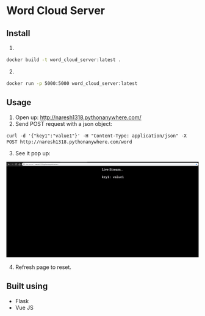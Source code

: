 # Word Cloud Server

## Install
1.
```bash
docker build -t word_cloud_server:latest .
```

2.
```bash
docker run -p 5000:5000 word_cloud_server:latest
```

## Usage
1. Open up: http://naresh1318.pythonanywhere.com/
2. Send POST request with a json object:
```angular2
curl -d '{"key1":"value1"}' -H "Content-Type: application/json" -X POST http://naresh1318.pythonanywhere.com/word
```
3. See it pop up:

![alt text](https://raw.githubusercontent.com/Naresh1318/word_cloud_server/master/README/browser.jpg "Logo Title Text 1")

4. Refresh page to reset.

## Built using
* Flask
* Vue JS
